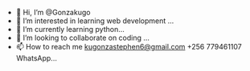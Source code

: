 - 👋 Hi, I’m @Gonzakugo
- 👀 I’m interested in learning web development ...
- 🌱 I’m currently learning python...
- 💞️ I’m looking to collaborate on coding ...
- 📫 How to reach me kugonzastephen6@gmail.com
+256 779461107 WhatsApp...

<!---
Gonzakugo/Gonzakugo is a ✨ special ✨ repository because its `README.md` (this file) appears on your GitHub profile.
You can click the Preview link to take a look at your changes.
--->
